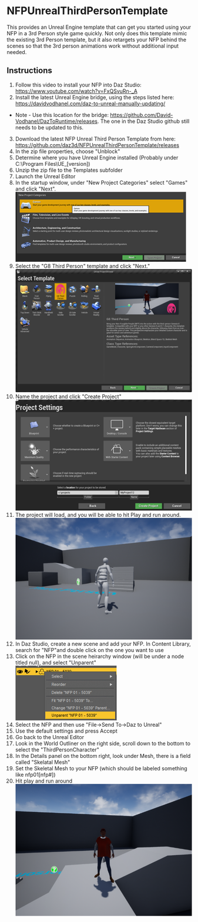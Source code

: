 # NFPUnrealThirdPersonTemplate
This provides an Unreal Engine template that can get you started using your NFP in a 3rd Person style game quickly.  Not only does this template mimic the existing 3rd Person template, but it also retargets your NFP behind the scenes so that the 3rd person animations work without additional input needed.

## Instructions
1. Follow this video to install your NFP into Daz Studio: https://www.youtube.com/watch?v=FxQSvuRn-_A
2. Install the latest Unreal Engine bridge, using the steps listed here: https://davidvodhanel.com/daz-to-unreal-manually-updating/
* Note - Use this location for the bridge: https://github.com/David-Vodhanel/DazToRuntime/releases.  The one in the Daz Studio github still needs to be updated to this.
3. Download the latest NFP Unreal Third Person Template from here: https://github.com/daz3d/NFPUnrealThirdPersonTemplate/releases
4. In the zip file properties, choose "Unblock"
5. Determine where you have Unreal Engine installed (Probably under C:\Program Files\UE_[version])
6. Unzip the zip file to the Templates subfolder
7. Launch the Unreal Editor
8. In the startup window, under "New Project Categories" select "Games" and click "Next".</br>
![New project](/docimages/SelectTemplate1.png?raw=true "Select new game")
9. Select the "G8 Third Person" template and click "Next."</br>
![Select template](/docimages/SelectTemplate2.png?raw=true "Select the template")
10. Name the project and click "Create Project"</br>
![Name project](/docimages/SelectTemplate3.png?raw=true "Select name")
11. The project will load, and you will be able to hit Play and run around.</br>
![Startup view](/docimages/ProjectStartView.png?raw=true "Project Start View")
12. In Daz Studio, create a new scene and add your NFP.  In Content Library, search for "NFP"and double click on the one you want to use
13. Click on the NFP in the scene heirarchy window (will be under a node titled null), and select "Unparent"</br>
![Unparent](/docimages/Unparent.png?raw=true "Unparent NFP")
14. Select the NFP and then use "File->Send To->Daz to Unreal"
15. Use the default settings and press Accept
16. Go back to the Unreal Editor
17. Look in the World Outliner on the right side, scroll down to the bottom to select the "ThirdPersonCharacter"
18. In the Details panel on the bottom right, look under Mesh, there is a field called "Skelatal Mesh"
19. Set the Skeletal Mesh to your NFP (which should be labeled something like nfp01[nfp#])
20. Hit play and run around</br>
![NFP in scene](/docimages/NFPInScene.png?raw=true "NFP in the scene")
